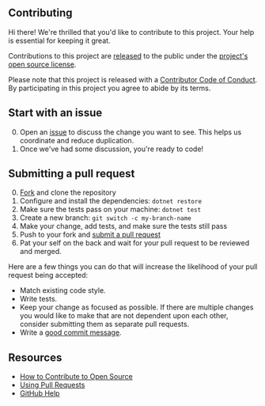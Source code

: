 ## Contributing

[issue]: https://github.com/microsoft/Git-Credential-Manager-Core/issues 
[fork]: https://github.com/microsoft/Git-Credential-Manager-Core/fork
[pr]: https://github.com/microsoft/Git-Credential-Manager-Core/compare
[code-of-conduct]: CODE_OF_CONDUCT.md

Hi there! We're thrilled that you'd like to contribute to this project. Your help is essential for keeping it great.

Contributions to this project are [released](https://help.github.com/articles/github-terms-of-service/#6-contributions-under-repository-license) to the public under the [project's open source license](LICENSE.md).

Please note that this project is released with a [Contributor Code of Conduct][code-of-conduct]. By participating in this project you agree to abide by its terms.

## Start with an issue

0. Open an [issue][issue] to discuss the change you want to see.
This helps us coordinate and reduce duplication.
0. Once we've had some discussion, you're ready to code!

## Submitting a pull request

0. [Fork][fork] and clone the repository
0. Configure and install the dependencies: `dotnet restore`
0. Make sure the tests pass on your machine: `dotnet test`
0. Create a new branch: `git switch -c my-branch-name`
0. Make your change, add tests, and make sure the tests still pass
0. Push to your fork and [submit a pull request][pr]
0. Pat your self on the back and wait for your pull request to be reviewed and merged.

Here are a few things you can do that will increase the likelihood of your pull request being accepted:

- Match existing code style.
- Write tests.
- Keep your change as focused as possible. If there are multiple changes you would like to make that are not dependent upon each other, consider submitting them as separate pull requests.
- Write a [good commit message](http://tbaggery.com/2008/04/19/a-note-about-git-commit-messages.html).

## Resources

- [How to Contribute to Open Source](https://opensource.guide/how-to-contribute/)
- [Using Pull Requests](https://help.github.com/articles/about-pull-requests/)
- [GitHub Help](https://help.github.com)
